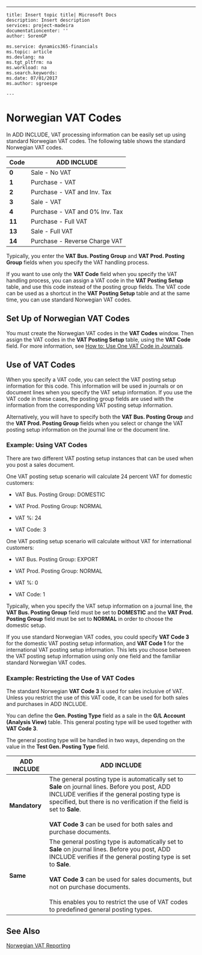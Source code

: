 ---
    title: Insert topic title| Microsoft Docs
    description: Insert description
    services: project-madeira
    documentationcenter: ''
    author: SorenGP

    ms.service: dynamics365-financials
    ms.topic: article
    ms.devlang: na
    ms.tgt_pltfrm: na
    ms.workload: na
    ms.search.keywords:
    ms.date: 07/01/2017
    ms.author: sgroespe

    ---
# Norwegian VAT Codes
In ADD INCLUDE<!--[!INCLUDE[navnow](../../ApplicationDesign/includes/navnow_md.md)]-->, VAT processing information can be easily set up using standard Norwegian VAT codes. The following table shows the standard Norwegian VAT codes.  
  
|**Code**|**ADD INCLUDE<!--[!INCLUDE[bp_tabledescription](../../ApplicationDesign/includes/bp_tabledescription_md.md)]-->**|  
|--------------|-------------------------------------------|  
|**0**|Sale - No VAT|  
|**1**|Purchase - VAT|  
|**2**|Purchase - VAT and Inv. Tax|  
|**3**|Sale - VAT|  
|**4**|Purchase - VAT and 0% Inv. Tax|  
|**11**|Purchase - Full VAT|  
|**13**|Sale - Full VAT|  
|**14**|Purchase - Reverse Charge VAT|  
  
 Typically, you enter the **VAT Bus. Posting Group** and **VAT Prod. Posting Group** fields when you specify the VAT handling process.  
  
 If you want to use only the **VAT Code** field when you specify the VAT handling process, you can assign a VAT code in the **VAT Posting Setup** table, and use this code instead of the posting group fields. The VAT code can be used as a shortcut in the **VAT Posting Setup** table and at the same time, you can use standard Norwegian VAT codes.  
  
## Set Up of Norwegian VAT Codes  
 You must create the Norwegian VAT codes in the **VAT Codes** window. Then assign the VAT codes in the **VAT Posting Setup** table, using the **VAT Code** field. For more information, see [How to: Use One VAT Code in Journals](../../LocalFunctionalityForMicrosoftDynamicsNav2016/Norway/how-to-use-one-vat-code-in-journals.md).  
  
## Use of VAT Codes  
 When you specify a VAT code, you can select the VAT posting setup information for this code. This information will be used in journals or on document lines when you specify the VAT setup information. If you use the VAT code in these cases, the posting group fields are used with the information from the corresponding VAT posting setup information.  
  
 Alternatively, you will have to specify both the **VAT Bus. Posting Group** and the **VAT Prod. Posting Group** fields when you select or change the VAT posting setup information on the journal line or the document line.  
  
### Example: Using VAT Codes  
 There are two different VAT posting setup instances that can be used when you post a sales document.  
  
 One VAT posting setup scenario will calculate 24 percent VAT for domestic customers:  
  
-   VAT Bus. Posting Group: DOMESTIC  
  
-   VAT Prod. Posting Group: NORMAL  
  
-   VAT %: 24  
  
-   VAT Code: 3  
  
 One VAT posting setup scenario will calculate without VAT for international customers:  
  
-   VAT Bus. Posting Group: EXPORT  
  
-   VAT Prod. Posting Group: NORMAL  
  
-   VAT %: 0  
  
-   VAT Code: 1  
  
 Typically, when you specify the VAT setup information on a journal line, the **VAT Bus. Posting Group** field must be set to **DOMESTIC** and the **VAT Prod. Posting Group** field must be set to **NORMAL** in order to choose the domestic setup.  
  
 If you use standard Norwegian VAT codes, you could specify **VAT Code 3** for the domestic VAT posting setup information, and **VAT Code 1** for the international VAT posting setup information. This lets you choose between the VAT posting setup information using only one field and the familiar standard Norwegian VAT codes.  
  
### Example: Restricting the Use of VAT Codes  
 The standard Norwegian **VAT Code 3** is used for sales inclusive of VAT. Unless you restrict the use of this VAT code, it can be used for both sales and purchases in ADD INCLUDE<!--[!INCLUDE[navnow](../../ApplicationDesign/includes/navnow_md.md)]-->.  
  
 You can define the **Gen. Posting Type** field as a sale in the **G\/L Account \(Analysis View\)** table. This general posting type will be used together with **VAT Code 3**.  
  
 The general posting type will be handled in two ways, depending on the value in the **Test Gen. Posting Type** field.  
  
|**ADD INCLUDE<!--[!INCLUDE[bp_optionsheading](../../DesignAndEngineering/includes/bp_optionsheading_md.md)]-->**|**ADD INCLUDE<!--[!INCLUDE[bp_tabledescription](../../ApplicationDesign/includes/bp_tabledescription_md.md)]-->**|  
|-----------------------------------------|-------------------------------------------|  
|**Mandatory**|The general posting type is automatically set to **Sale** on journal lines. Before you post, ADD INCLUDE<!--[!INCLUDE[navnow](../../ApplicationDesign/includes/navnow_md.md)]--> verifies if the general posting type is specified, but there is no verification if the field is set to **Sale**.<br /><br /> **VAT Code 3** can be used for both sales and purchase documents.|  
|**Same**|The general posting type is automatically set to **Sale** on journal lines. Before you post, ADD INCLUDE<!--[!INCLUDE[navnow](../../ApplicationDesign/includes/navnow_md.md)]--> verifies if the general posting type is set to **Sale**.<br /><br /> **VAT Code 3** can be used for sales documents, but not on purchase documents.<br /><br /> This enables you to restrict the use of VAT codes to predefined general posting types.|  
  
## See Also  
 [Norwegian VAT Reporting](../../LocalFunctionalityForMicrosoftDynamicsNav2016/Norway/norwegian-vat-reporting.md)